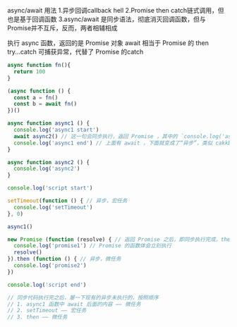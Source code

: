 async/await 用法
1.异步回调callback hell
2.Promise then catch链式调用，但也是基于回调函数
3.async/await 是同步语法，彻底消灭回调函数，但与 Promise并不互斥，反而，两者相辅相成

执行 async 函数，返回的是 Promise 对象 
await 相当于 Promise 的 then
try...catch 可捕获异常，代替了 Promise 的catch


```js
async function fn(){
  return 100
}

(async function () {
  const a = fn()
  const b = await fn()
})()


```


```js
async function async1 () {
  console.log('async1 start')
  await async2() // 这一句会同步执行，返回 Promise ，其中的 `console.log('async2')` 也会同步执行
  console.log('async1 end') // 上面有 await ，下面就变成了“异步”，类似 cakkback 的功能（微任务）
}

async function async2 () {
  console.log('async2')
}

console.log('script start')

setTimeout(function () { // 异步，宏任务
  console.log('setTimeout')
}, 0)

async1()

new Promise (function (resolve) { // 返回 Promise 之后，即同步执行完成，then 是异步代码
  console.log('promise1') // Promise 的函数体会立刻执行
  resolve()
}).then (function () { // 异步，微任务
  console.log('promise2')
})

console.log('script end')

// 同步代码执行完之后，屡一下现有的异步未执行的，按照顺序
// 1. async1 函数中 await 后面的内容 —— 微任务
// 2. setTimeout —— 宏任务
// 3. then —— 微任务
```